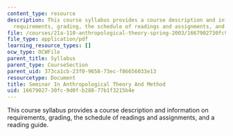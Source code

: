 ```yaml
---
content_type: resource
description: This course syllabus provides a course description and information on
  requirements, grading, the schedule of readings and assignments, and a reading guide.
file: /courses/21a-110-anthropological-theory-spring-2003/1667902730fc9d0fb28877b1f3215b4e_anthropology21A110syl.pdf
file_type: application/pdf
learning_resource_types: []
ocw_type: OCWFile
parent_title: Syllabus
parent_type: CourseSection
parent_uid: 373ca1cb-23f0-9658-73ec-f86656033e13
resourcetype: Document
title: Seminar In Anthropological Theory And Method
uid: 16679027-30fc-9d0f-b288-77b1f3215b4e
---
```

This course syllabus provides a course description and information on requirements, grading, the schedule of readings and assignments, and a reading guide.

